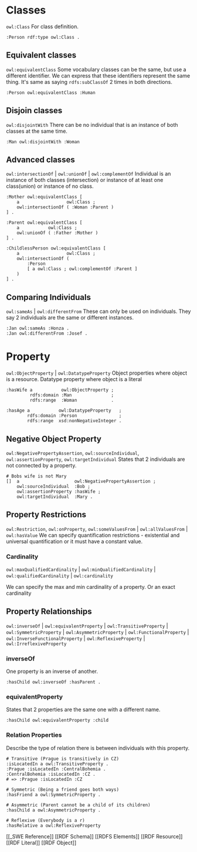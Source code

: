 # Classes
`owl:Class`
For class definition.

```turtle
:Person rdf:type owl:Class .
```
## Equivalent classes
`owl:equivalentClass`
Some vocabulary classes can be the same, but use a different identifier. We can express that these identifiers represent the same thing.
It's same as saying `rdfs:subClassOf` 2 times in both directions.

```turtle
:Person owl:equivalentClass :Human
```

## Disjoin classes
`owl:disjointWith`
There can be no individual that is an instance of both classes at the same time.

```turtle
:Man owl:disjointWith :Woman
```

## Advanced classes
`owl:intersectionOf` | `owl:unionOf` | `owl:complementOf`
Individual is an instance of both classes (intersection) or instance of at least one class(union) or instance of no class.

```turtle
:Mother owl:equivalentClass [
	a                  owl:Class ;
	owl:intersectionOf ( :Woman :Parent )
] .

:Parent owl:equivalentClass [
	a           owl:Class ;
	owl:unionOf ( :Father :Mother )
] .

:ChildlessPerson owl:equivalentClass [
	a                  owl:Class ;
	owl:intersectionOf ( 
		:Person
		[ a owl:Class ; owl:complementOf :Parent ]
	)
] .
```

## Comparing Individuals
`owl:sameAs` | `owl:differentFrom`
These can only be used on individuals.
They say 2 individuals are the same or different instances.

```turtle
:Jan owl:sameAs :Honza .
:Jan owl:differentFrom :Josef .
```

# Property
`owl:ObjectProperty` | `owl:DatatypeProperty`
Object properties where object is a resource.
Datatype property where object is a literal

```turtle
:hasWife a           owl:ObjectProperty ;
		 rdfs:domain :Man               ;
		 rdfs:range  :Woman             .

:hasAge a           owl:DatatypeProperty   ;
		rdfs:domain :Person                ;
		rdfs:range  xsd:nonNegativeInteger .
```

## Negative Object Property
`owl:NegativePropertyAssertion`, `owl:sourceIndividual`, `owl:assertionProperty`, `owl:targetIndividual`
States that 2 individuals are not connected by a property.

```turtle
# Bobs wife is not Mary
[]  a                     owl:NegativePropertyAssertion ;
	owl:sourceIndividual  :Bob ;
	owl:assertionProperty :hasWife ;
	owl:targetIndividual  :Mary .
```

## Property Restrictions
`owl:Restriction`, `owl:onProperty`, `owl:someValuesFrom` | `owl:allValuesFrom` | `owl:hasValue`
We can specify quantification restrictions - existential and universal quantification or it must have a constant value.

### Cardinality
`owl:maxQualifiedCardinality` | `owl:minQualifiedCardinality` | `owl:qualifiedCardinality` | `owl:cardinality`

We can specify the max and min cardinality of a property.
Or an exact cardinality

## Property Relationships
`owl:inverseOf` | `owl:equivalentProperty` | `owl:TransitiveProperty` | `owl:SymmetricProperty` | `owl:AsymmetricProperty` | `owl:FunctionalProperty` | `owl:InverseFunctionalProperty` | `owl:ReflexiveProperty` | `owl:IrreflexiveProperty`

### inverseOf
One property is an inverse of another.

```turtle
:hasChild owl:inverseOf :hasParent .
```

### equivalentProperty
States that 2 properties are the same one with a different name.

```turtle
:hasChild owl:equivalentProperty :child
```

### Relation Properties
Describe the type of relation there is between individuals with this property.

```turtle
# Transitive (Prague is transitively in CZ)
:isLocatedIn a owl:TransitiveProperty .
:Prague :isLocatedIn :CentralBohemia .
:CentralBohemia :isLocatedIn :CZ .
# => :Prague :isLocatedIn :CZ

# Symmetric (Being a friend goes both ways)
:hasFriend a owl:SymmetricProperty .

# Asymmetric (Parent cannot be a child of its children)
:hasChild a owl:AsymmetricProperty .

# Reflexive (Everybody is a r)
:hasRelative a owl:ReflexiveProperty
```




[[_SWE Reference]]
[[RDF Schema]]
[[RDFS Elements]]
[[RDF Resource]]
[[RDF Literal]]
[[RDF Object]]